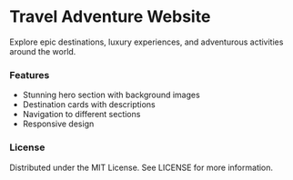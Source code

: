 # Travel Adventure Website

Explore epic destinations, luxury experiences, and adventurous activities around the world.

### Features

- Stunning hero section with background images
- Destination cards with descriptions
- Navigation to different sections
- Responsive design

### License
Distributed under the MIT License. See LICENSE for more information.
